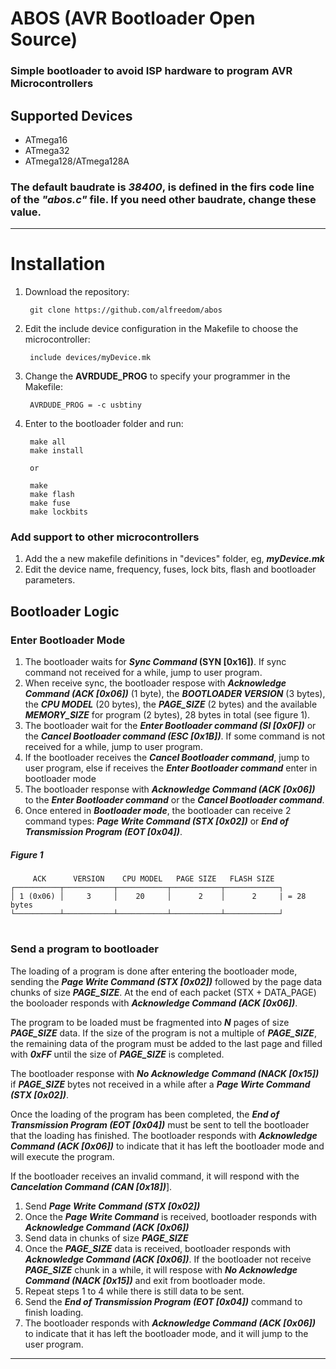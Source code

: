 
# ABOS (AVR Bootloader Open Source)

### Simple bootloader to avoid ISP hardware to program AVR Microcontrollers


## Supported Devices
- ATmega16
- ATmega32
- ATmega128/ATmega128A


### The default baudrate is **_38400_**, is defined in the firs code line of the **_"abos.c"_** file. If you need other baudrate, change these value.
---

# Installation

1. Download the repository:

        git clone https://github.com/alfreedom/abos

2. Edit the include device configuration in the Makefile to choose the microcontroller:
        
        include devices/myDevice.mk

3. Change the **AVRDUDE_PROG** to specify your programmer in the Makefile:

        AVRDUDE_PROG = -c usbtiny

4. Enter to the bootloader folder and run:

        make all
        make install

        or

        make
        make flash
        make fuse
        make lockbits

### Add support to other microcontrollers

1. Add the a new makefile definitions in "devices" folder, eg, **_myDevice.mk_**
2. Edit the device name, frequency, fuses, lock bits, flash and bootloader parameters.

## Bootloader Logic

### Enter Bootloader Mode
1. The bootloader waits for **_Sync Command_ (SYN [0x16])**. If sync command not received for a while, jump to user program.
2. When receive sync, the bootloader respose with **_Acknowledge Command (ACK [0x06])_** (1 byte), the **_BOOTLOADER VERSION_** (3 bytes), the **_CPU MODEL_** (20 bytes), the **_PAGE_SIZE_** (2 bytes) and the available **_MEMORY_SIZE_** for program (2 bytes), 28 bytes in total (see figure 1).
3. The bootloader wait for the **_Enter Bootloader command (SI [0x0F])_** or the **_Cancel Bootloader command (ESC [0x1B])_**. If some command is not received for a while, jump to user program.
4. If the bootloader receives the **_Cancel Bootloader command_**, jump to user program, else if receives the **_Enter Bootloader command_** enter in bootloader mode
5. The bootloader response with **_Acknowledge Command (ACK [0x06])_** to the **_Enter Bootloader command_** or the **_Cancel Bootloader command_**.
6. Once entered in **_Bootloader mode_**, the bootloader can receive 2 command types: **_Page Write Command (STX [0x02])_** or **_End of Transmission Program (EOT [0x04])_**.

##### Figure 1

	     ACK      VERSION    CPU MODEL   PAGE SIZE   FLASH SIZE
	┌──────────┬───────────┬───────────┬───────────┬────────────┐
	│ 1 (0x06) │     3     │    20     │      2    │      2     | = 28 bytes
	└──────────┴───────────┴───────────┴───────────┴────────────┘

#

### Send a program to bootloader
The loading of a program is done after entering the bootloader mode, sending the **_Page Write Command (STX [0x02])_** followed by the page data chunks of size **_PAGE_SIZE_**. At the end of each packet (STX + DATA_PAGE) the booloader responds with **_Acknowledge Command (ACK [0x06])_**.

The program to be loaded must be fragmented into **_N_** pages of size **_PAGE_SIZE_** data. If the size of the program is not a multiple of **_PAGE_SIZE_**, the remaining data of the program must be added to the last page and filled with **_0xFF_** until the size of **_PAGE_SIZE_** is completed.

The bootloader response with **_No Acknowledge Command (NACK [0x15])_** if **_PAGE_SIZE_** bytes not received in a while after a **_Page Wirte Command (STX [0x02])_**.

Once the loading of the program has been completed, the **_End of Transmission Program (EOT [0x04])_** must be sent to tell the bootloader that the loading has finished. The bootloader responds with **_Acknowledge Command (ACK [0x06])_**  to indicate that it has left the bootloader mode and will execute the program.

If the bootloader receives an invalid command, it will respond with the **_Cancelation Command (CAN [0x18])_**].

1. Send **_Page Write Command (STX [0x02])_**
2. Once the **_Page Write Command_** is received, bootloader responds with **_Acknowledge Command (ACK [0x06])_**
3. Send data in chunks of size **_PAGE_SIZE_**
4. Once the **_PAGE_SIZE_** data is received, bootloader responds with **_Acknowledge Command (ACK [0x06])_**. If the bootloader not receive **_PAGE_SIZE_** chunk in a while, it will respose with **_No Acknowledge Command (NACK [0x15])_** and exit from bootloader mode.
5. Repeat steps 1 to 4 while there is still data to be sent.
6. Send the **_End of Transmission Program (EOT [0x04])_** command to finish loading.
7. The bootloader responds with **_Acknowledge Command (ACK [0x06])_** to indicate that it has left the bootloader mode, and it will jump to the user program.

---